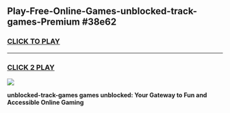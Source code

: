 
## Play-Free-Online-Games-unblocked-track-games-Premium #38e62
<h3>
<a href="https://premium.freeplayer.one?title=unblocked-track-games&ref=8M">CLICK TO PLAY</a></h3>
<hr>

<h3>
<a href="https://premium.freeplayer.one?title=unblocked-track-games&ref=8M">CLICK 2 PLAY</a>
  
</h3>

<a href="https://premium.freeplayer.one?title=unblocked-track-games&ref=8M"><img src="https://clearcache.store/games.png"></a>


**unblocked-track-games games unblocked: Your Gateway to Fun and Accessible Online Gaming**
